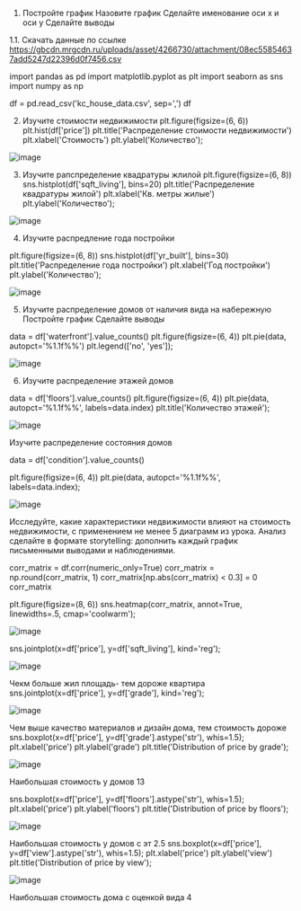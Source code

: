 1. Постройте график
Назовите график
Сделайте именование оси x и оси y
Сделайте выводы

1.1. Скачать данные по ссылке https://gbcdn.mrgcdn.ru/uploads/asset/4266730/attachment/08ec55854637add5247d22396d0f7456.csv

import pandas as pd
import matplotlib.pyplot as plt
import seaborn as sns
import numpy as np


df = pd.read_csv('kc_house_data.csv', sep=',')
df

2. Изучите стоимости недвижимости
plt.figure(figsize=(6, 6))
plt.hist(df['price'])
plt.title('Распределение стоимости недвижимости')
plt.xlabel('Стоимость')
plt.ylabel('Количество');

![image](https://github.com/Repin23/1.1/assets/139049242/045d3b90-58f0-4c67-a941-9f80cf36cf01)

3. Изучите рапспределение квадратуры жлилой
plt.figure(figsize=(6, 8))
sns.histplot(df['sqft_living'], bins=20)
plt.title('Распределение квадратуры жилой')
plt.xlabel('Кв. метры жилые')
plt.ylabel('Количество');


![image](https://github.com/Repin23/1.1/assets/139049242/a4acee21-58f4-4141-84f3-f5ff124b22e5)

4. Изучите распредление года постройки
   
plt.figure(figsize=(6, 8))
sns.histplot(df['yr_built'], bins=30)
plt.title('Распределение года постройки')
plt.xlabel('Год постройки')
plt.ylabel('Количество');

![image](https://github.com/Repin23/1.1/assets/139049242/2dc8c0a2-85a1-40bb-a0ca-a177d1be92c4)

5. Изучите распределение домов от наличия вида на набережную
Постройте график
Сделайте выводы

data = df['waterfront'].value_counts()
plt.figure(figsize=(6, 4))
plt.pie(data, autopct='%1.1f%%')
plt.legend(['no', 'yes']);

![image](https://github.com/Repin23/1.1/assets/139049242/7b3ac66d-0752-4f60-be5c-8d483e0fb80f)

6. Изучите распределение этажей домов
   
data = df['floors'].value_counts()
plt.figure(figsize=(6, 4))
plt.pie(data, autopct='%1.1f%%', labels=data.index)
plt.title('Количество этажей');

![image](https://github.com/Repin23/1.1/assets/139049242/31f4f408-b624-4030-9a48-5473ca84bbd0)

Изучите распределение состояния домов

data = df['condition'].value_counts()

plt.figure(figsize=(6, 4))
plt.pie(data, autopct='%1.1f%%', labels=data.index);

![image](https://github.com/Repin23/1.1/assets/139049242/8813933d-adf3-4102-8b75-a2555a56abdd)

Исследуйте, какие характеристики недвижимости влияют на стоимость недвижимости, с применением не менее 5 диаграмм из урока. 
Анализ сделайте в формате storytelling: дополнить каждый график письменными выводами и наблюдениями.

corr_matrix = df.corr(numeric_only=True)
corr_matrix = np.round(corr_matrix, 1)
corr_matrix[np.abs(corr_matrix) < 0.3] = 0
corr_matrix

plt.figure(figsize=(8, 6))
sns.heatmap(corr_matrix, annot=True, linewidths=.5, cmap='coolwarm');

![image](https://github.com/Repin23/1.1/assets/139049242/fd06b823-316e-47cc-87a9-24b647b8e5b0)

sns.jointplot(x=df['price'], y=df['sqft_living'], kind='reg');

![image](https://github.com/Repin23/1.1/assets/139049242/6b853107-78e9-4c35-aeb8-5be7c6754c09)

Чекм больше жил площадь- тем дороже квартира
sns.jointplot(x=df['price'], y=df['grade'], kind='reg');

![image](https://github.com/Repin23/1.1/assets/139049242/e12f1a57-3fb4-4992-94e6-5367767cd5aa)

Чем выше качество материалов и дизайн дома, тем стоимость дороже
sns.boxplot(x=df['price'], y=df['grade'].astype('str'), whis=1.5);
plt.xlabel('price')
plt.ylabel('grade')
plt.title('Distribution of price by grade');

![image](https://github.com/Repin23/1.1/assets/139049242/7265615d-4b25-4ea5-8c95-af2129ff00ba)

Наибольшая стоимость у домов 13

sns.boxplot(x=df['price'], y=df['floors'].astype('str'), whis=1.5);
plt.xlabel('price')
plt.ylabel('floors')
plt.title('Distribution of price by floors');

![image](https://github.com/Repin23/1.1/assets/139049242/251e317a-a87f-4069-8872-79d164974821)

Наибольшая стоимость у домов с эт 2.5
sns.boxplot(x=df['price'], y=df['view'].astype('str'), whis=1.5);
plt.xlabel('price')
plt.ylabel('view')
plt.title('Distribution of price by view');

![image](https://github.com/Repin23/1.1/assets/139049242/f7cc71fc-4866-4dfb-873c-737f9f5af121)

Наибольшая стоимость дома с оценкой вида 4







































